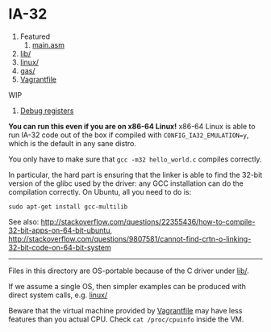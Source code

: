 # IA-32

1.  Featured
    1. [main.asm](main.asm)
1.  [lib/](lib/)
1.  [linux/](linux/)
1.  [gas/](gas/)
1.  [Vagrantfile](Vagrantfile)

WIP

1. [Debug registers](debug-registers.md)

**You can run this even if you are on x86-64 Linux!** x86-64 Linux is able to run IA-32 code out of the box if compiled with `CONFIG_IA32_EMULATION=y`, which is the default in any sane distro.

You only have to make sure that `gcc -m32 hello_world.c` compiles correctly.

In particular, the hard part is ensuring that the linker is able to find the 32-bit version of the glibc used by the driver: any GCC installation can do the compilation correctly. On Ubuntu, all you need to do is:

    sudo apt-get install gcc-multilib

See also: <http://stackoverflow.com/questions/22355436/how-to-compile-32-bit-apps-on-64-bit-ubuntu>, <http://stackoverflow.com/questions/9807581/cannot-find-crtn-o-linking-32-bit-code-on-64-bit-system>

---

Files in this directory are OS-portable because of the C driver under [lib/](lib/).

If we assume a single OS, then simpler examples can be produced with direct system calls, e.g. [linux/](linux/)

Beware that the virtual machine provided by [Vagrantfile](Vagrantfile) may have less features than you actual CPU. Check `cat /proc/cpuinfo` inside the VM.
